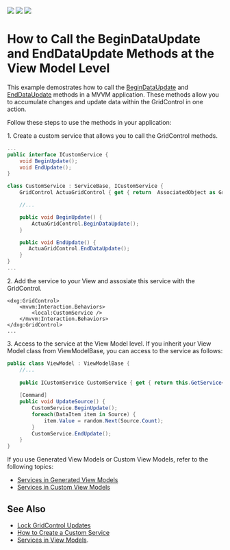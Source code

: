 <!-- default badges list -->
![](https://img.shields.io/endpoint?url=https://codecentral.devexpress.com/api/v1/VersionRange/397640639/21.1.5%2B)
[![](https://img.shields.io/badge/Open_in_DevExpress_Support_Center-FF7200?style=flat-square&logo=DevExpress&logoColor=white)](https://supportcenter.devexpress.com/ticket/details/T1022778)
[![](https://img.shields.io/badge/📖_How_to_use_DevExpress_Examples-e9f6fc?style=flat-square)](https://docs.devexpress.com/GeneralInformation/403183)
<!-- default badges end -->
# How to Call the BeginDataUpdate and EndDataUpdate Methods at the View Model Level
This example demostrates how to call the [BeginDataUpdate](https://docs.devexpress.com/WPF/DevExpress.Xpf.Grid.DataControlBase.BeginDataUpdate) and [EndDataUpdate](https://docs.devexpress.com/WPF/DevExpress.Xpf.Grid.DataControlBase.EndDataUpdate) methods in a MVVM application. These methods allow you to accumulate changes and update data within the GridControl in one action. 

Follow these steps to use the methods in your application:

1\. Create a custom service that allows you to call the GridControl methods. 

```cs
...
public interface ICustomService {
    void BeginUpdate();
    void EndUpdate();
}

class CustomService : ServiceBase, ICustomService {
    GridControl ActuaGridControl { get { return  AssociatedObject as GridControl; } }

    //...

    public void BeginUpdate() {
        ActuaGridControl.BeginDataUpdate();
    }

    public void EndUpdate() {
       ActuaGridControl.EndDataUpdate();
    }
}
...
```

2\. Add the service to your View and assosiate this service with the GridControl. 
```xaml
<dxg:GridControl>
    <mvvm:Interaction.Behaviors>
        <local:CustomService />
    </mvvm:Interaction.Behaviors>
</dxg:GridControl>
...
```

3\. Access to the service at the View Model level. If you inherit your View Model class from ViewModelBase, you can access to the service as follows:

```cs
public class ViewModel : ViewModelBase {
    //...
    
    public ICustomService CustomService { get { return this.GetService<ICustomService>(); } }
    
    [Command]
    public void UpdateSource() {
        CustomService.BeginUpdate();
        foreach(DataItem item in Source) {
            item.Value = random.Next(Source.Count);
        }
        CustomService.EndUpdate();
    }
}
```

If you use Generated View Models or Custom View Models, refer to the following topics: 
- [Services in Generated View Models](https://docs.devexpress.com/WPF/17447/mvvm-framework/services/services-in-generated-view-models)
- [Services in Custom View Models](https://docs.devexpress.com/WPF/17450/mvvm-framework/services/services-in-custom-viewmodels)

## See Also 
- [Lock GridControl Updates](https://docs.devexpress.com/WPF/115836/controls-and-libraries/data-grid/performance-improvement/frequent-data-updates#lock-gridcontrol-updates)
- [How to Create a Custom Service](https://docs.devexpress.com/WPF/16920/mvvm-framework/services/how-to-create-a-custom-service)
- [Services in View Models](https://docs.devexpress.com/WPF/17414/mvvm-framework/services).
